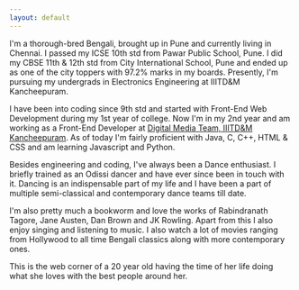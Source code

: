 ```yaml
---
layout: default
---
```



I'm a thorough-bred Bengali, brought up in Pune and currently living in Chennai. I passed my ICSE 10th std from Pawar Public School, Pune. I did my CBSE 11th & 12th std from City International School, Pune and ended up as one of the city toppers with 97.2% marks in my boards. Presently, I'm pursuing my undergrads in Electronics Engineering at IIITD&M Kancheepuram.
                  
I have been into coding since 9th std and started with Front-End Web Development during my 1st year of college. Now I'm in my 2nd year and am working as a Front-End Developer at [Digital Media Team, IIITD&M Kancheepuram](https://github.com/DMT-IIITDM). As of today I'm fairly proficient with Java, C, C++, HTML & CSS and am learning Javascript and Python.
                  
Besides engineering and coding, I've always been a Dance enthusiast. I briefly trained as an Odissi dancer and have ever since been in touch with it. Dancing is an indispensable part of my life and I have been a part of multiple semi-classical and contemporary dance teams till date.
                  
I'm also pretty much a bookworm and love the works of Rabindranath Tagore, Jane Austen, Dan Brown and JK Rowling. Apart from this I also enjoy singing and listening to music. I also watch a lot of movies ranging from Hollywood to all time Bengali classics along with more contemporary ones.
                  
This is the web corner of a 20 year old having the time of her life doing what she loves with the best people around her. 